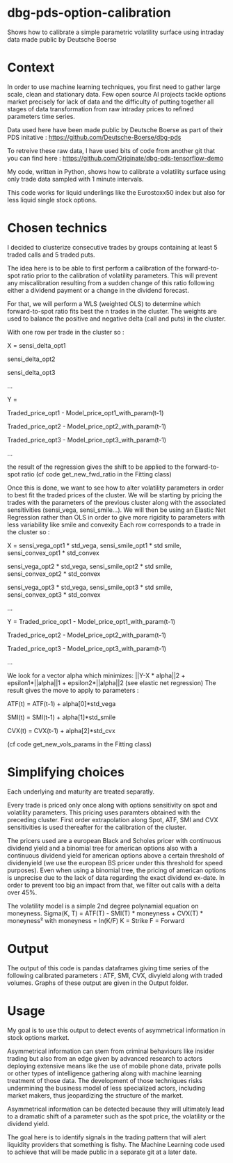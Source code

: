 # dbg-pds-option-calibration
Shows how to calibrate a simple parametric volatility surface using intraday data made public by Deutsche Boerse


# Context

In order to use machine learning techniques, you first need to gather large scale, clean and stationary data.
Few open source AI projects tackle options market precisely for lack of data and the difficulty of putting together all stages of data transformation from raw intraday prices to refined parameters time series.

Data used here have been made public by Deutsche Boerse as part of their PDS initative : https://github.com/Deutsche-Boerse/dbg-pds

To retreive these raw data, I have used bits of code from another git that you can find here : https://github.com/Originate/dbg-pds-tensorflow-demo

My code, written in Python, shows how to calibrate a volatility surface using only trade data sampled with 1 minute intervals.

This code works for liquid underlings like the Eurostoxx50 index but also for less liquid single stock options.


# Chosen technics

I decided to clusterize consecutive trades by groups containing at least 5 traded calls and 5 traded puts.

The idea here is to be able to first perform a calibration of the forward-to-spot ratio prior to the calibration of volatility parameters. This will prevent any miscalibration resulting from a sudden change of this ratio following either a dividend payment or a change in the dividend forecast.

For that, we will perform a WLS (weighted OLS) to determine which forward-to-spot ratio fits best the n trades in the cluster.
The weights are used to balance the positive and negative delta (call and puts) in the cluster.

With one row per trade in the cluster so :

X = 
sensi_delta_opt1

sensi_delta_opt2

sensi_delta_opt3

...

Y = 

Traded_price_opt1 - Model_price_opt1_with_param(t-1)

Traded_price_opt2 - Model_price_opt2_with_param(t-1)

Traded_price_opt3 - Model_price_opt3_with_param(t-1)

...

the result of the regression gives the shift to be applied to the forward-to-spot ratio (cf code get_new_fwd_ratio in the Fitting class)


Once this is done, we want to see how to alter volatility parameters in order to best fit the traded prices of the cluster. We will be starting by pricing the trades with the parameters of the previous cluster along with the associated sensitivities (sensi_vega, sensi_smile...). 
We will then be using an Elastic Net Regression rather than OLS in order to give more rigidity to parameters with less variability like smile and convexity 
Each row corresponds to a trade in the cluster so :

X = 
sensi_vega_opt1 * std_vega,  sensi_smile_opt1 * std smile,  sensi_convex_opt1 * std_convex

sensi_vega_opt2 * std_vega,  sensi_smile_opt2 * std smile,  sensi_convex_opt2 * std_convex

sensi_vega_opt3 * std_vega,  sensi_smile_opt3 * std smile,  sensi_convex_opt3 * std_convex

...

Y = 
Traded_price_opt1 - Model_price_opt1_with_param(t-1)

Traded_price_opt2 - Model_price_opt2_with_param(t-1)

Traded_price_opt3 - Model_price_opt3_with_param(t-1)

...

We look for a vector alpha which minimizes: ||Y-X * alpha||2 + epsilon1*||alpha||1 + epsilon2*||alpha||2   (see elastic net regression)
The result gives the move to apply to parameters :

ATF(t) = ATF(t-1) + alpha[0]*std_vega

SMI(t) = SMI(t-1) + alpha[1]*std_smile

CVX(t) = CVX(t-1) + alpha[2]*std_cvx

(cf code get_new_vols_params in the Fitting class)


# Simplifying choices

Each underlying and maturity are treated separatly.

Every trade is priced only once along with options sensitivity on spot and volatility parameters. This pricing uses paramters obtained with the preceding cluster. First order extrapolation along Spot, ATF, SMI and CVX sensitivities is used thereafter for the calibration of the cluster.

The pricers used are a european Black and Scholes pricer with continuous dividend yield and a binomial tree for american options also with a continuous dividend yield for american options above a certain threshold of dividenyield (we use the european BS pricer under this threshold for speed purposes). 
Even when using a binomial tree, the pricing of american options is unprecise due to the lack of data regarding the exact dividend ex-date. In order to prevent too big an impact from that, we filter out calls with a delta over 45%.

The volatility model is a simple 2nd degree polynamial equation on moneyness.
Sigma(K, T) = ATF(T) - SMI(T) * moneyness +  CVX(T) * moneyness²
with moneyness = ln(K/F)
K = Strike
F = Forward


# Output

The output of this code is pandas dataframes giving time series of the following calibrated parameters : ATF, SMI, CVX, divyield along with traded volumes.
Graphs of these output are given in the Output folder.


# Usage

My goal is to use this output to detect events of asymmetrical information in stock options market.

Asymmetrical information can stem from criminal behaviours like insider trading but also from an edge given by advanced research to actors deploying extensive means like the use of mobile phone data, private polls or other types of intelligence gathering along with machine learning treatment of those data.
The development of those techniques risks undermining the business model of less specialized actors, including market makers, thus jeopardizing the structure of the market.

Asymmetrical information can be detected because they will ultimately lead to a dramatic shift of a parameter such as the spot price, the volatility or the dividend yield.

The goal here is to identify signals in the trading pattern that will alert liquidity providers that something is fishy.
The Machine Learning code used to achieve that will be made public in a separate git at a later date.

